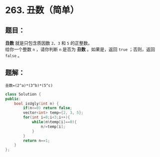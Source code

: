 # 263. 丑数（简单）
## 题目：
**丑数** 就是只包含质因数 `2`、`3` 和 `5` 的正整数。\
给你一个整数 `n` ，请你判断 `n` 是否为 **丑数** 。如果是，返回 `true` ；否则，返回 `false` 。
## 题解：
`丑数=(2^a)*(3^b)*(5^c)`
```c++
class Solution {
public:
    bool isUgly(int n) {
        if(n<=0) return false;
        vector<int> temp={2, 3, 5};
        for(int i=0;i<3;i++){
            while(n%temp[i]==0){
                n/=temp[i];
            }
        }
        return n==1;
    }
};
```
